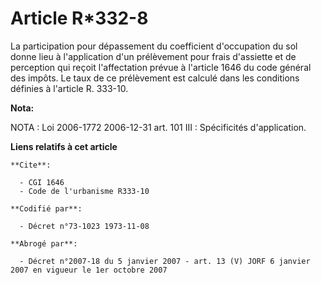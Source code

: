 # Article R*332-8

La participation pour dépassement du coefficient d'occupation du sol donne lieu à l'application d'un prélèvement pour frais
d'assiette et de perception qui reçoit l'affectation prévue à l'article 1646 du code général des impôts. Le taux de ce
prélèvement est calculé dans les conditions définies à l'article R. 333-10.

**Nota:**

NOTA : Loi 2006-1772 2006-12-31 art. 101 III : Spécificités d'application.

**Liens relatifs à cet article**

	**Cite**:

	  - CGI 1646
	  - Code de l'urbanisme R333-10

	**Codifié par**:

	  - Décret n°73-1023 1973-11-08

	**Abrogé par**:

	  - Décret n°2007-18 du 5 janvier 2007 - art. 13 (V) JORF 6 janvier 2007 en vigueur le 1er octobre 2007
